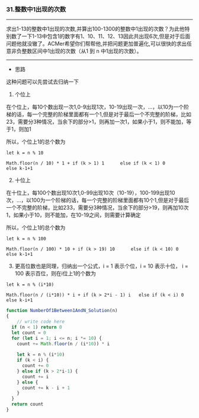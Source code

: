 ### 31.整数中1出现的次数

---

求出1-13的整数中1出现的次数,并算出100-1300的整数中1出现的次数？为此他特别数了一下1-13中包含1的数字有1、10、11、12、13因此共出现6次,但是对于后面问题他就没辙了。ACMer希望你们帮帮他,并把问题更加普遍化,可以很快的求出任意非负整数区间中1出现的次数（从1 到 n 中1出现的次数）。

---

* 思路

这种问题可以先尝试去归纳一下

1. 个位上

在个位上，每10个数出现一次1,0-9出现1次，10-19出现一次，...，以10为一个阶梯的话，每一个完整的阶梯里面都有一个1,但是对于最后一个不完整的阶梯，比如23，需要分3种情况，当余下的部分>1，则再加一次1，如果小于1，则不能加，等于1，则加1

所以，个位上1的总个数为

`let k = n % 10`

`Math.floor(n / 10) * 1 + if (k > 1) 1      else if (k < 1) 0       else k-1+1`

2. 十位上

在十位上，每100个数出现10次1,0-99出现10次（10-19），100-199出现10次，...，以100为一个阶梯的话，每一个完整的阶梯里面都有10个1,但是对于最后一个不完整的阶梯，比如233，需要分3种情况，当余下的部分>19，则再加10次1，如果小于10，则不能加，在10-19之间，则需要计算确定

所以，个位上1的总个数为

`let k = n % 100`

`Math.floor(n / 100) * 10 + if (k > 19) 10      else if (k < 10) 0       else k-1+1`

3. 更高位数也是同理，归纳出一个公式，i = 1 表示个位，i = 10 表示十位， i = 100 表示百位，则在i位上1的个数为

`let k = n % (i*10)`

`Math.floor(n / (i*10)) * i + if (k > 2*i - 1) i   else if (k < i) 0 else k-i+1`

``` js
function NumberOf1Between1AndN_Solution(n)
{
    // write code here
  if (n < 1) return 0
  let count = 0
  for (let i = 1; i <= n; i *= 10) {
    count += Math.floor(n / (i*10)) * i
    
    let k = n % (i*10)
    if (k < i) {
      count += 0
    } else if (k > 2*i-1) {
      count += i
    } else {
      count += k - i + 1
    }
  }
  return count
}
```
